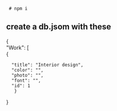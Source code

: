     
     
       
   
  
     # npm i    
      
## create a db.jsom with these      
       
{   
  "Work": [   
    {      
     
      "title": "Interior design",   
      "color": "",   
      "photo": "", 
      "font": "",  
      "id": 1    
       } 
}  
 
 
